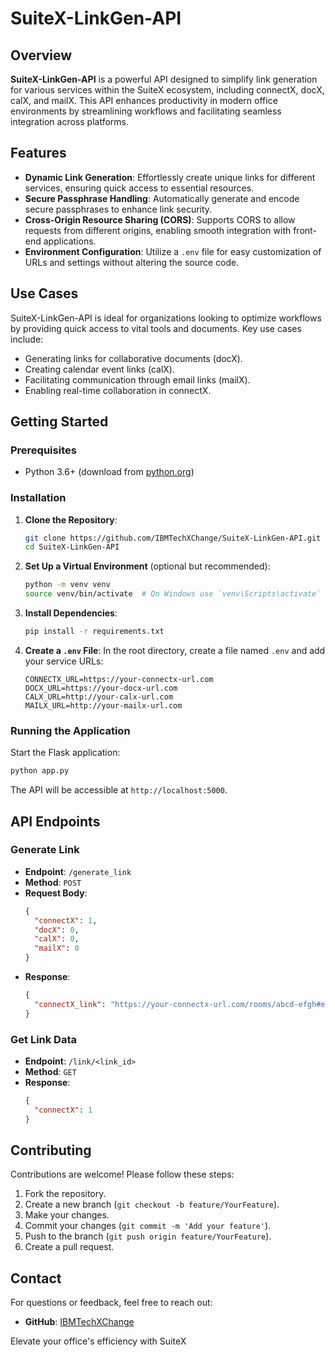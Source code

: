 # SuiteX-LinkGen-API

## Overview

**SuiteX-LinkGen-API** is a powerful API designed to simplify link generation for various services within the SuiteX ecosystem, including connectX, docX, calX, and mailX. This API enhances productivity in modern office environments by streamlining workflows and facilitating seamless integration across platforms.

## Features

- **Dynamic Link Generation**: Effortlessly create unique links for different services, ensuring quick access to essential resources.
- **Secure Passphrase Handling**: Automatically generate and encode secure passphrases to enhance link security.
- **Cross-Origin Resource Sharing (CORS)**: Supports CORS to allow requests from different origins, enabling smooth integration with front-end applications.
- **Environment Configuration**: Utilize a `.env` file for easy customization of URLs and settings without altering the source code.

## Use Cases

SuiteX-LinkGen-API is ideal for organizations looking to optimize workflows by providing quick access to vital tools and documents. Key use cases include:

- Generating links for collaborative documents (docX).
- Creating calendar event links (calX).
- Facilitating communication through email links (mailX).
- Enabling real-time collaboration in connectX.

## Getting Started

### Prerequisites

- Python 3.6+ (download from [python.org](https://www.python.org/downloads/))

### Installation

1. **Clone the Repository**:
   ```bash
   git clone https://github.com/IBMTechXChange/SuiteX-LinkGen-API.git
   cd SuiteX-LinkGen-API
   ```

2. **Set Up a Virtual Environment** (optional but recommended):
   ```bash
   python -m venv venv
   source venv/bin/activate  # On Windows use `venv\Scripts\activate`
   ```

3. **Install Dependencies**:
   ```bash
   pip install -r requirements.txt
   ```

4. **Create a `.env` File**: In the root directory, create a file named `.env` and add your service URLs:
   ```plaintext
   CONNECTX_URL=https://your-connectx-url.com
   DOCX_URL=https://your-docx-url.com
   CALX_URL=http://your-calx-url.com
   MAILX_URL=http://your-mailx-url.com
   ```

### Running the Application

Start the Flask application:
```bash
python app.py
```

The API will be accessible at `http://localhost:5000`.

## API Endpoints

### Generate Link

- **Endpoint**: `/generate_link`
- **Method**: `POST`
- **Request Body**:
  ```json
  {
    "connectX": 1,
    "docX": 0,
    "calX": 0,
    "mailX": 0
  }
  ```
- **Response**:
  ```json
  {
    "connectX_link": "https://your-connectx-url.com/rooms/abcd-efgh#encoded_passphrase"
  }
  ```

### Get Link Data

- **Endpoint**: `/link/<link_id>`
- **Method**: `GET`
- **Response**:
  ```json
  {
    "connectX": 1
  }
  ```

## Contributing

Contributions are welcome! Please follow these steps:

1. Fork the repository.
2. Create a new branch (`git checkout -b feature/YourFeature`).
3. Make your changes.
4. Commit your changes (`git commit -m 'Add your feature'`).
5. Push to the branch (`git push origin feature/YourFeature`).
6. Create a pull request.


## Contact

For questions or feedback, feel free to reach out:

- **GitHub**: [IBMTechXChange](https://github.com/IBMTechXChange)


Elevate your office's efficiency with SuiteX
